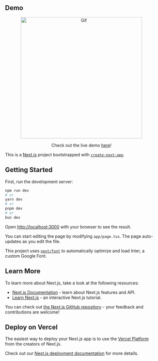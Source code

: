 ## Demo
<div id="header" align="center">
<img src="https://media.giphy.com/media/v1.Y2lkPTc5MGI3NjExa3FzbGd4MTYxZGV0eWc3NnczeXFlazN2cTl3Nzdzd3hyOGxuc3NkbyZlcD12MV9pbnRlcm5hbF9naWZfYnlfaWQmY3Q9Zw/hXIFj18RB2uaj5HQj5/giphy-downsized-large.gif" alt="Gif" width="400" height="auto">




Check out the live demo [here](https://best-travel-app-one.vercel.app/)! </div>


This is a [Next.js](https://nextjs.org/) project bootstrapped with [`create-next-app`](https://github.com/vercel/next.js/tree/canary/packages/create-next-app).

## Getting Started

First, run the development server:

```bash
npm run dev
# or
yarn dev
# or
pnpm dev
# or
bun dev
```

Open [http://localhost:3000](http://localhost:3000) with your browser to see the result.

You can start editing the page by modifying `app/page.tsx`. The page auto-updates as you edit the file.

This project uses [`next/font`](https://nextjs.org/docs/basic-features/font-optimization) to automatically optimize and load Inter, a custom Google Font.

## Learn More

To learn more about Next.js, take a look at the following resources:

- [Next.js Documentation](https://nextjs.org/docs) - learn about Next.js features and API.
- [Learn Next.js](https://nextjs.org/learn) - an interactive Next.js tutorial.

You can check out [the Next.js GitHub repository](https://github.com/vercel/next.js/) - your feedback and contributions are welcome!

## Deploy on Vercel

The easiest way to deploy your Next.js app is to use the [Vercel Platform](https://vercel.com/new?utm_medium=default-template&filter=next.js&utm_source=create-next-app&utm_campaign=create-next-app-readme) from the creators of Next.js.

Check out our [Next.js deployment documentation](https://nextjs.org/docs/deployment) for more details.
